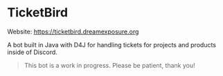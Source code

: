 # TicketBird

Website: https://ticketbird.dreamexposure.org

A bot built in Java with D4J for handling tickets for projects and products inside of Discord.

> This bot is a work in progress. Please be patient, thank you!